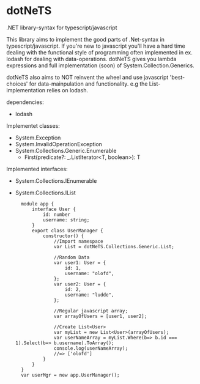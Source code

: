 dotNeTS
=======

.NET library-syntax for typescript/javascript

This library aims to implement the good parts of .Net-syntax in typescript/javascript.
If you're new to javascript you'll have a hard time dealing with the functional style
of programming often implemented in ex. lodash for dealing with data-operations.
dotNeTS gives you lambda expressions and full implementation (soon) of System.Collection.Generics.

dotNeTS also aims to NOT reinvent the wheel and use javascript 'best-choices' for data-mainpulation
and functionality. e.g the List-implementation relies on lodash.

dependencies:
*   lodash


Implementet classes:
* System.Exception
* System.InvalidOperationException
* System.Collections.Generic.Enumerable
    * First(predicate?: _.ListIterator&lt;T, boolean>): T


Implemented interfaces:
* System.Collections.IEnumerable
* System.Collections.IList




        module app {
            interface User {
                id: number
                username: string;
            }
            export class UserManager {
                constructor() {
                    //Import namespace
                    var List = dotNeTS.Collections.Generic.List;
    
                    //Random Data
                    var user1: User = {
                        id: 1,
                        username: "olofd",
                    };
                    var user2: User = {
                        id: 2,
                        username: "ludde",
                    };
    
                    //Regular javascript array;
                    var arrayOfUsers = [user1, user2];
    
                    //Create List<User>
                    var myList = new List<User>(arrayOfUsers);
                    var userNameArray = myList.Where(b=> b.id === 1).Select(b=> b.username).ToArray();
                    console.log(userNameArray);
                    //=> ['olofd']
                }
            }
        }
        var userMgr = new app.UserManager();
